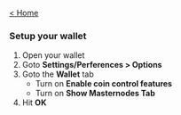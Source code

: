 [< Home](README.md)

### Setup your wallet

1. Open your wallet
2. Goto **Settings/Perferences > Options**
3. Goto the **Wallet** tab
    - Turn on **Enable coin control features**
    - Turn on **Show Masternodes Tab**
4. Hit **OK**






